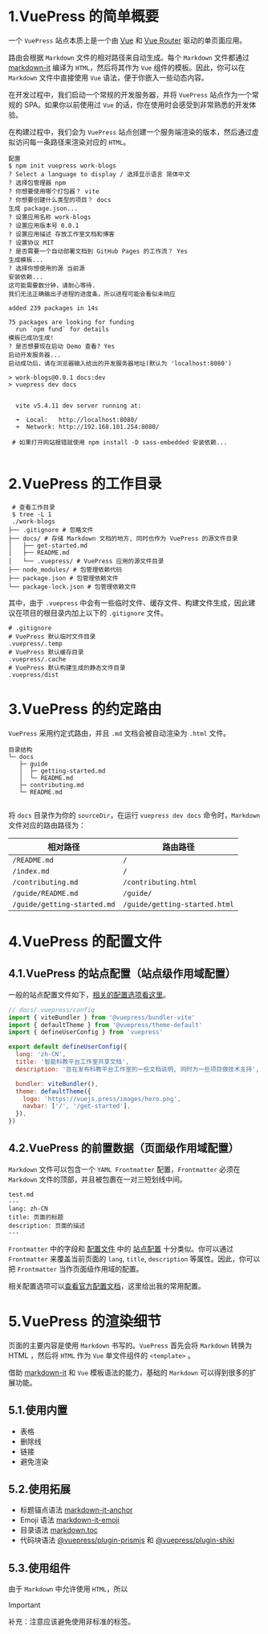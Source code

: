 # 1.VuePress 的简单概要

一个 `VuePress` 站点本质上是一个由 [Vue](https://vuejs.org/) 和 [Vue Router](https://router.vuejs.org/) 驱动的单页面应用。

路由会根据 `Markdown` 文件的相对路径来自动生成。每个 `Markdown` 文件都通过 [markdown-it](https://github.com/markdown-it/markdown-it) 编译为 `HTML`，然后将其作为 `Vue` 组件的模板。因此，你可以在 `Markdown` 文件中直接使用 `Vue` 语法，便于你嵌入一些动态内容。

在开发过程中，我们启动一个常规的开发服务器，并将 `VuePress` 站点作为一个常规的 SPA。如果你以前使用过 `Vue` 的话，你在使用时会感受到非常熟悉的开发体验。

在构建过程中，我们会为 `VuePress` 站点创建一个服务端渲染的版本，然后通过虚拟访问每一条路径来渲染对应的 `HTML`。

```shell
配置
$ npm init vuepress work-blogs
? Select a language to display / 选择显示语言 简体中文
? 选择包管理器 npm
? 你想要使用哪个打包器？ vite
? 你想要创建什么类型的项目？ docs
生成 package.json...
? 设置应用名称 work-blogs
? 设置应用版本号 0.0.1
? 设置应用描述 存放工作室文档和博客
? 设置协议 MIT
? 是否需要一个自动部署文档到 GitHub Pages 的工作流？ Yes
生成模板...
? 选择你想使用的源 当前源
安装依赖...
这可能需要数分钟，请耐心等待.
我们无法正确输出子进程的进度条，所以进程可能会看似未响应

added 239 packages in 14s

75 packages are looking for funding
  run `npm fund` for details
模板已成功生成!
? 是否想要现在启动 Demo 查看? Yes
启动开发服务器...
启动成功后，请在浏览器输入给出的开发服务器地址(默认为 'localhost:8080')

> work-blogs@0.0.1 docs:dev
> vuepress dev docs


  vite v5.4.11 dev server running at:

  ➜  Local:   http://localhost:8080/
  ➜  Network: http://192.168.101.254:8080/

 # 如果打开网站报错就使用 npm install -D sass-embedded 安装依赖...
 
```

# 2.VuePress 的工作目录

```shell
 # 查看工作目录
 $ tree -L 1
 ./work-blogs
├── .gitignore # 忽略文件
├── docs/ # 存储 Markdown 文档的地方, 同时也作为 VuePress 的源文件目录
│	├── get-started.md
│	├── README.md
│	└── .vuepress/ # VuePress 应用的源文件目录
├── node_modules/ # 包管理依赖代码
├── package.json # 包管理依赖文件
└── package-lock.json # 包管理依赖文件

```

其中，由于 `.vuepress` 中会有一些临时文件、缓存文件、构建文件生成，因此建议在项目的根目录内加上以下的 `.gitignore` 文件。

```shell
# .gitignore
# VuePress 默认临时文件目录
.vuepress/.temp
# VuePress 默认缓存目录
.vuepress/.cache
# VuePress 默认构建生成的静态文件目录
.vuepress/dist

```

# 3.VuePress 的约定路由

`VuePress` 采用约定式路由，并且 `.md` 文档会被自动渲染为 `.html` 文件。

```shell
目录结构
└─ docs
   ├─ guide
   │  ├─ getting-started.md
   │  └─ README.md
   ├─ contributing.md
   └─ README.md
   
```

将 `docs` 目录作为你的 `sourceDir`，在运行 `vuepress dev docs` 命令时，`Markdown` 文件对应的路由路径为：

| 相对路径                    | 路由路径                      |
| --------------------------- | ----------------------------- |
| `/README.md`                | `/`                           |
| `/index.md`                 | `/`                           |
| `/contributing.md`          | `/contributing.html`          |
| `/guide/README.md`          | `/guide/`                     |
| `/guide/getting-started.md` | `/guide/getting-started.html` |

# 4.VuePress 的配置文件

## 4.1.VuePress 的站点配置（站点级作用域配置）

一般的站点配置文件如下，[相关的配置选项看这里](https://vuepress.vuejs.org/zh/reference/config.html)。

```js
// docs/.vuepress/config
import { viteBundler } from '@vuepress/bundler-vite'
import { defaultTheme } from '@vuepress/theme-default'
import { defineUserConfig } from 'vuepress'

export default defineUserConfig({
  lang: 'zh-CN',
  title: '智能科教平台工作室共享文档',
  description: '旨在发布科教平台工作室的一些文档说明, 同时为一些项目做技术支持',

  bundler: viteBundler(),
  theme: defaultTheme({
    logo: 'https://vuejs.press/images/hero.png',
    navbar: ['/', '/get-started'],
  }),
})

```

## 4.2.VuePress 的前置数据（页面级作用域配置）

`Markdown` 文件可以包含一个 `YAML Frontmatter` 配置，`Frontmatter` 必须在 `Markdown` 文件的顶部，并且被包裹在一对三短划线中间。

```shell
test.md
---
lang: zh-CN
title: 页面的标题
description: 页面的描述
---
```

`Frontmatter` 中的字段和 [配置文件](https://vuepress.vuejs.org/zh/guide/configuration.html#config-file) 中的 [站点配置](https://vuepress.vuejs.org/zh/guide/configuration.html#站点配置) 十分类似。你可以通过 `Frontmatter` 来覆盖当前页面的 `lang`, `title`, `description` 等属性。因此，你可以把 `Frontmatter` 当作页面级作用域的配置。

相关配置选项可以[查看官方配置文档](https://vuepress.vuejs.org/zh/reference/frontmatter.html)，这里给出我的常用配置。

# 5.VuePress 的渲染细节

页面的主要内容是使用 `Markdown` 书写的。`VuePress` 首先会将 `Markdown` 转换为 HTML ，然后将 `HTML` 作为 `Vue` 单文件组件的 `<template>` 。

借助 [markdown-it](https://github.com/markdown-it/markdown-it) 和 `Vue` 模板语法的能力，基础的 `Markdown` 可以得到很多的扩展功能。

## 5.1.使用内置

- 表格
- 删除线
- 链接
- 避免渲染

## 5.2.使用拓展

- 标题锚点语法  [markdown-it-anchor](https://github.com/valeriangalliat/markdown-it-anchor)
- Emoji 语法 [markdown-it-emoji](https://github.com/markdown-it/markdown-it-emoji)
- 目录语法 [markdown.toc](https://vuepress.vuejs.org/zh/reference/config#markdown-toc)
- 代码块语法 [@vuepress/plugin-prismjs](https://ecosystem.vuejs.press/zh/plugins/markdown/prismjs.html) 和 [@vuepress/plugin-shiki](https://ecosystem.vuejs.press/zh/plugins/markdown/shiki.html)

## 5.3.使用组件

由于 `Markdown` 中允许使用 `HTML`，所以

> [!IMPORTANT]
>
> 补充：注意应该避免使用非标准的标签。
